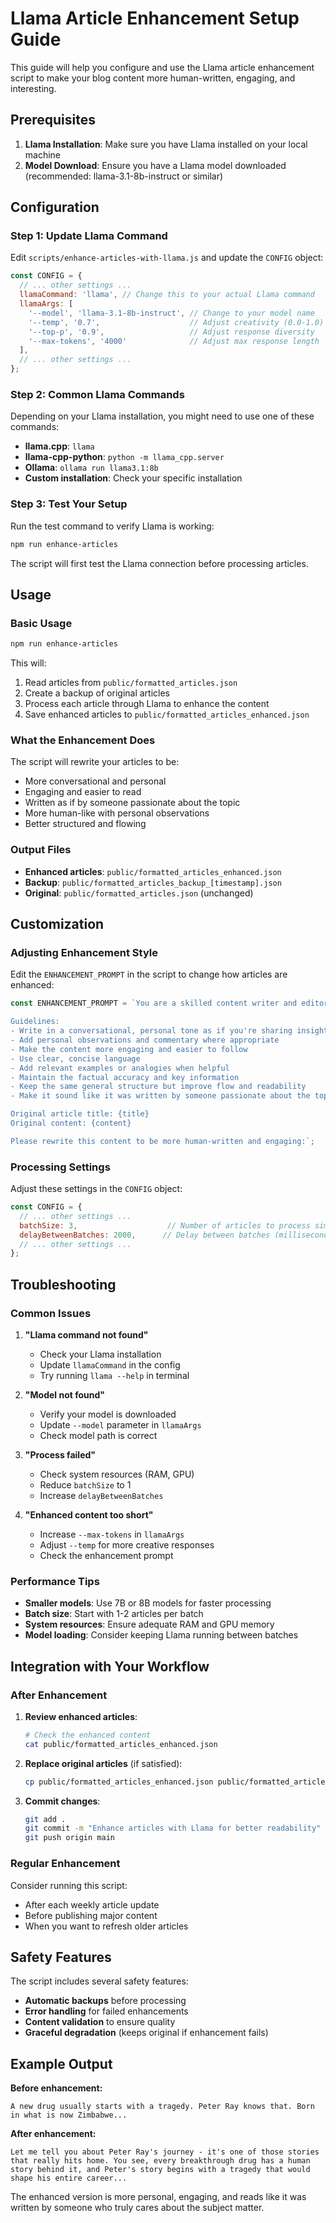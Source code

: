 # Llama Article Enhancement Setup Guide

This guide will help you configure and use the Llama article enhancement script to make your blog content more human-written, engaging, and interesting.

## Prerequisites

1. **Llama Installation**: Make sure you have Llama installed on your local machine
2. **Model Download**: Ensure you have a Llama model downloaded (recommended: llama-3.1-8b-instruct or similar)

## Configuration

### Step 1: Update Llama Command

Edit `scripts/enhance-articles-with-llama.js` and update the `CONFIG` object:

```javascript
const CONFIG = {
  // ... other settings ...
  llamaCommand: 'llama', // Change this to your actual Llama command
  llamaArgs: [
    '--model', 'llama-3.1-8b-instruct', // Change to your model name
    '--temp', '0.7',                    // Adjust creativity (0.0-1.0)
    '--top-p', '0.9',                   // Adjust response diversity
    '--max-tokens', '4000'              // Adjust max response length
  ],
  // ... other settings ...
};
```

### Step 2: Common Llama Commands

Depending on your Llama installation, you might need to use one of these commands:

- **llama.cpp**: `llama`
- **llama-cpp-python**: `python -m llama_cpp.server`
- **Ollama**: `ollama run llama3.1:8b`
- **Custom installation**: Check your specific installation

### Step 3: Test Your Setup

Run the test command to verify Llama is working:

```bash
npm run enhance-articles
```

The script will first test the Llama connection before processing articles.

## Usage

### Basic Usage

```bash
npm run enhance-articles
```

This will:
1. Read articles from `public/formatted_articles.json`
2. Create a backup of original articles
3. Process each article through Llama to enhance the content
4. Save enhanced articles to `public/formatted_articles_enhanced.json`

### What the Enhancement Does

The script will rewrite your articles to be:
- More conversational and personal
- Engaging and easier to read
- Written as if by someone passionate about the topic
- More human-like with personal observations
- Better structured and flowing

### Output Files

- **Enhanced articles**: `public/formatted_articles_enhanced.json`
- **Backup**: `public/formatted_articles_backup_[timestamp].json`
- **Original**: `public/formatted_articles.json` (unchanged)

## Customization

### Adjusting Enhancement Style

Edit the `ENHANCEMENT_PROMPT` in the script to change how articles are enhanced:

```javascript
const ENHANCEMENT_PROMPT = `You are a skilled content writer and editor. Your task is to rewrite the following article content to make it more human-written, engaging, and interesting to read. 

Guidelines:
- Write in a conversational, personal tone as if you're sharing insights with a friend
- Add personal observations and commentary where appropriate
- Make the content more engaging and easier to follow
- Use clear, concise language
- Add relevant examples or analogies when helpful
- Maintain the factual accuracy and key information
- Keep the same general structure but improve flow and readability
- Make it sound like it was written by someone passionate about the topic

Original article title: {title}
Original content: {content}

Please rewrite this content to be more human-written and engaging:`;
```

### Processing Settings

Adjust these settings in the `CONFIG` object:

```javascript
const CONFIG = {
  // ... other settings ...
  batchSize: 3,                    // Number of articles to process simultaneously
  delayBetweenBatches: 2000,      // Delay between batches (milliseconds)
  // ... other settings ...
};
```

## Troubleshooting

### Common Issues

1. **"Llama command not found"**
   - Check your Llama installation
   - Update `llamaCommand` in the config
   - Try running `llama --help` in terminal

2. **"Model not found"**
   - Verify your model is downloaded
   - Update `--model` parameter in `llamaArgs`
   - Check model path is correct

3. **"Process failed"**
   - Check system resources (RAM, GPU)
   - Reduce `batchSize` to 1
   - Increase `delayBetweenBatches`

4. **"Enhanced content too short"**
   - Increase `--max-tokens` in `llamaArgs`
   - Adjust `--temp` for more creative responses
   - Check the enhancement prompt

### Performance Tips

- **Smaller models**: Use 7B or 8B models for faster processing
- **Batch size**: Start with 1-2 articles per batch
- **System resources**: Ensure adequate RAM and GPU memory
- **Model loading**: Consider keeping Llama running between batches

## Integration with Your Workflow

### After Enhancement

1. **Review enhanced articles**:
   ```bash
   # Check the enhanced content
   cat public/formatted_articles_enhanced.json
   ```

2. **Replace original articles** (if satisfied):
   ```bash
   cp public/formatted_articles_enhanced.json public/formatted_articles.json
   ```

3. **Commit changes**:
   ```bash
   git add .
   git commit -m "Enhance articles with Llama for better readability"
   git push origin main
   ```

### Regular Enhancement

Consider running this script:
- After each weekly article update
- Before publishing major content
- When you want to refresh older articles

## Safety Features

The script includes several safety features:
- **Automatic backups** before processing
- **Error handling** for failed enhancements
- **Content validation** to ensure quality
- **Graceful degradation** (keeps original if enhancement fails)

## Example Output

**Before enhancement:**
```
A new drug usually starts with a tragedy. Peter Ray knows that. Born in what is now Zimbabwe...
```

**After enhancement:**
```
Let me tell you about Peter Ray's journey - it's one of those stories that really hits home. You see, every breakthrough drug has a human story behind it, and Peter's story begins with a tragedy that would shape his entire career...
```

The enhanced version is more personal, engaging, and reads like it was written by someone who truly cares about the subject matter. 